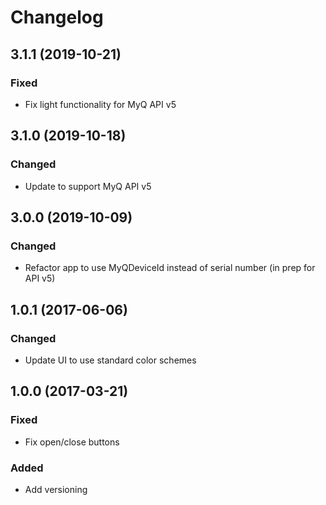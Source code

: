 # Changelog

## 3.1.1 (2019-10-21)

### Fixed
 - Fix light functionality for MyQ API v5

## 3.1.0 (2019-10-18)

### Changed
 - Update to support MyQ API v5

## 3.0.0 (2019-10-09)

### Changed
 - Refactor app to use MyQDeviceId instead of serial number (in prep for API v5)


 ## 1.0.1 (2017-06-06)

### Changed
 - Update UI to use standard color schemes

## 1.0.0 (2017-03-21)

### Fixed
 - Fix open/close buttons

### Added
 - Add versioning